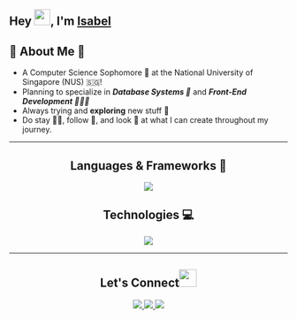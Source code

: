 
<!-- **IsabelChong/IsabelChong** is a ✨ _special_ ✨ repository because its `README.md` (this file) appears on your GitHub profile. -->

## Hey <img src="https://gist.github.com/haldaranup/aad23918f5ad8bff5199094c9f6d337a/raw/a19b90e65fcffa0eabd3874b66520b91ee9f0e60/hi.gif" width="29">, I'm [Isabel]([https://anuphaldar.com/](https://www.linkedin.com/in/isabel-chong-78b247169/))

## 🍒 About Me 🍒

- A Computer Science Sophomore 👾 at the National University of Singapore (NUS) 🇸🇬!
- Planning to specialize in  _**Database Systems 💽**_ and _**Front-End Development 👩🏻‍💻**_
- Always trying and **exploring** new stuff 🧐
- Do stay 🤲🏻, follow 💞, and look 🫣 at what I can create throughout my journey.

---
 <h2 align="center">Languages & Frameworks 🔐</h2>
 <p align="center">
  <a href="https://skillicons.dev">
    <img src="https://skillicons.dev/icons?i=java,html,c,css,python,postgres" />
  </a>
</p>

<h2 align="center">Technologies 💻</h2>
<p align="center">
  <a href="https://skillicons.dev">
    <img src="https://skillicons.dev/icons?i=aws,gcp,idea,vscode,raspberrypi&perline=6" />
  </a>
</p>


___
<h2 align="center">Let's Connect<img src="https://gist.github.com/haldaranup/f89330e95dfca979a5bc9fd80602761f/raw/8a3d00dfc3aa37c26873bb154227e395ef77cdfa/handshake.gif" height="32px"> </h2>
 <p align="center">
  <a href="https://www.linkedin.com/in/isabel-chong-78b247169/">
    <img src="https://skillicons.dev/icons?i=linkedin" />
  </a>
  <a href="https://www.instagram.com/isxbeao">
    <img src="https://skillicons.dev/icons?i=instagram" />
  </a>
  <a href="https://www.instagram.com/berrylovelymade">
    <img src="https://skillicons.dev/icons?i=instagram" />
  </a>
</p>

<!-- <p align="center">
<a href="https://twitter.com/haldar_anup1" target="_blank"><img align="center" src="./src/images/social/twitter.png" alt="anup" height="28" width="38" /></a>
<a href="https://www.linkedin.com/in/haldaranup/" target="blank"><img align="center" src="./src/svgs/social/linkedin.svg" alt="anup" height="30" width="42" /></a>
<a href="https://www.instagram.com/haldar_anup1/" target="blank"><img align="center" src="./src/svgs/social/instagram.svg" alt="anup" height="30" width="40" /></a>
<a href="https://medium.com/@haldaranup" target="blank"><img align="center" src="./src/svgs/social/medium.svg" alt="haldaranup" height="30" width="40" /></a>
</p> -->
